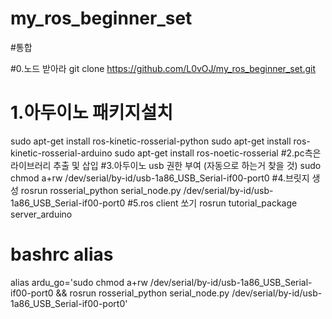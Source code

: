 # my_ros_beginner_set
#통합

#0.노드 받아라
git clone https://github.com/L0vOJ/my_ros_beginner_set.git
# 1.아두이노 패키지설치 
sudo apt-get install ros-kinetic-rosserial-python
sudo apt-get install ros-kinetic-rosserial-arduino
sudo apt-get install ros-noetic-rosserial
#2.pc측은 라이브러리 추출 및 삽입 
#3.아두이노 usb 권한 부여 (자동으로 하는거 찾을 것)
sudo chmod a+rw /dev/serial/by-id/usb-1a86_USB_Serial-if00-port0
#4.브릿지 생성 
rosrun rosserial_python serial_node.py /dev/serial/by-id/usb-1a86_USB_Serial-if00-port0
#5.ros client 쏘기
rosrun tutorial_package server_arduino

# bashrc alias 
alias ardu_go='sudo chmod a+rw /dev/serial/by-id/usb-1a86_USB_Serial-if00-port0 && rosrun rosserial_python serial_node.py /dev/serial/by-id/usb-1a86_USB_Serial-if00-port0' 
